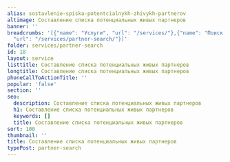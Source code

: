 ```yaml
---
alias: sostavlenie-spiska-potentcialnykh-zhivykh-partnerov
altimage: Составление списка потенциальных живых партнеров
banner: ''
breadcrumbs: '[{"name": "Услуги", "url": "/services/"},{"name": "Поиск партнеров",
  "url": "/services/partner-search/"}]'
folder: services/partner-search
id: 18
layout: service
listtitle: Составление списка потенциальных живых партнеров
longtitle: Составление списка потенциальных живых партнеров
phoneCallToActionTitle: ''
popular: 'false'
section: ''
seo:
  description: Составление списка потенциальных живых партнеров
  h1: Составление списка потенциальных живых партнеров
  keywords: []
  title: Составление списка потенциальных живых партнеров
sort: 100
thumbnail: ''
title: Составление списка потенциальных живых партнеров
typePost: partner-search
---
```

